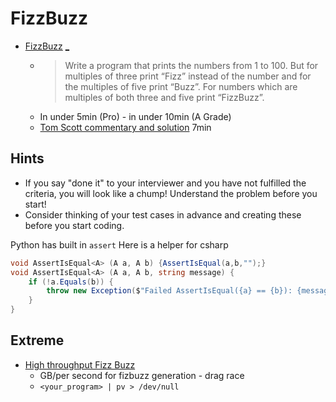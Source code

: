 FizzBuzz
========

* [FizzBuzz](https://en.wikipedia.org/wiki/Fizz_buzz#Programming_interviews) [_](https://imranontech.com/2007/01/24/using-fizzbuzz-to-find-developers-who-grok-coding/)
    * > Write a program that prints the numbers from 1 to 100. But for multiples of three print “Fizz” instead of the number and for the multiples of five print “Buzz”. For numbers which are multiples of both three and five print “FizzBuzz”.
    * In under 5min (Pro) - in under 10min (A Grade)
    * [Tom Scott commentary and solution](https://www.youtube.com/watch?v=QPZ0pIK_wsc) 7min

Hints
-----

* If you say "done it" to your interviewer and you have not fulfilled the criteria, you will look like a chump! Understand the problem before you start!
* Consider thinking of your test cases in advance and creating these before you start coding.

Python has built in `assert`
Here is a helper for csharp

```csharp
void AssertIsEqual<A> (A a, A b) {AssertIsEqual(a,b,"");}
void AssertIsEqual<A> (A a, A b, string message) {
    if (!a.Equals(b)) {
        throw new Exception($"Failed AssertIsEqual({a} == {b}): {message}");
    }
}
```

Extreme
-------

* [High throughput Fizz Buzz](https://codegolf.stackexchange.com/questions/215216/high-throughput-fizz-buzz/236630#236630)
    * GB/per second for fizbuzz generation - drag race
    * `<your_program> | pv > /dev/null`
